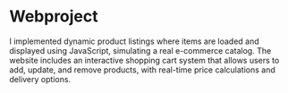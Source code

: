 # Webproject
I implemented dynamic product listings where items are loaded and displayed using JavaScript, simulating a real e-commerce catalog. The website includes an interactive shopping cart system that allows users to add, update, and remove products, with real-time price calculations and delivery options.
